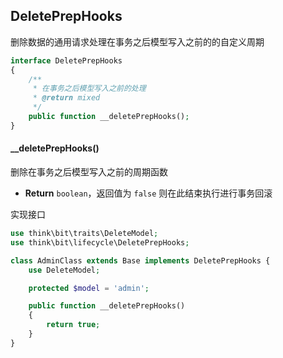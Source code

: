 ## DeletePrepHooks

删除数据的通用请求处理在事务之后模型写入之前的的自定义周期

```php
interface DeletePrepHooks
{
    /**
     * 在事务之后模型写入之前的处理
     * @return mixed
     */
    public function __deletePrepHooks();
}
```

#### __deletePrepHooks()

删除在事务之后模型写入之前的周期函数

- **Return** `boolean`，返回值为 `false` 则在此结束执行进行事务回滚

实现接口

```php
use think\bit\traits\DeleteModel;
use think\bit\lifecycle\DeletePrepHooks;

class AdminClass extends Base implements DeletePrepHooks {
    use DeleteModel;

    protected $model = 'admin';

    public function __deletePrepHooks()
    {
        return true;
    }
}
```